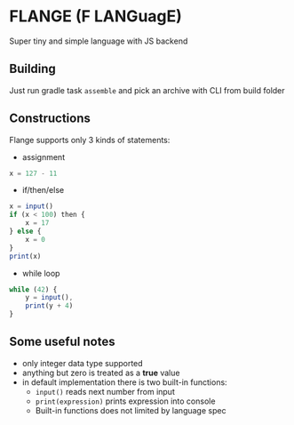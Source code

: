 # FLANGE (F LANGuagE)

Super tiny and simple language with JS backend

## Building
Just run gradle task `assemble` and pick an archive with CLI from build folder

## Constructions
Flange supports only 3 kinds of statements:
- assignment
```javascript
x = 127 - 11
```

- if/then/else
```javascript
x = input()
if (x < 100) then {
    x = 17
} else {
    x = 0
}
print(x)
```

- while loop
```javascript
while (42) {
    y = input(),
    print(y + 4)
}
```

## Some useful notes
- only integer data type supported
- anything but zero is treated as a **true** value
- in default implementation there is two built-in functions:
  - `input()` reads next number from input
  - `print(expression)` prints expression into console
  - Built-in functions does not limited by language spec  